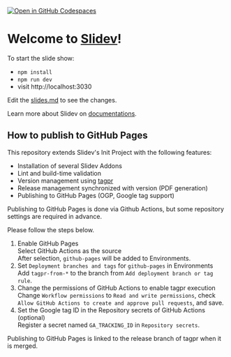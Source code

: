 [![Open in GitHub Codespaces](https://github.com/codespaces/badge.svg)](https://codespaces.new/k2tzumi/how-to-measure-api-test-coverage)

# Welcome to [Slidev](https://github.com/slidevjs/slidev)!

To start the slide show:

- `npm install`
- `npm run dev`
- visit http://localhost:3030

Edit the [slides.md](./slides.md) to see the changes.

Learn more about Slidev on [documentations](https://sli.dev/).

## How to publish to GitHub Pages

This repository extends Slidev's Init Project with the following features:

* Installation of several Slidev Addons  
* Lint and build-time validation  
* Version management using [tagpr](https://github.com/Songmu/tagpr)  
* Release management synchronized with version (PDF generation)  
* Publishing to GitHub Pages (OGP, Google tag support)  

Publishing to GitHub Pages is done via Github Actions, but some repository settings are required in advance.   

Please follow the steps below.

1. Enable GitHub Pages    
Select GitHub Actions as the source  
After selection, `github-pages` will be added to Environments.
1. Set `Deployment branches and tags` for `github-pages` in Environments  
Add `tagpr-from-*` to the branch from `Add deployment branch or tag rule`.
1. Change the permissions of GitHub Actions to enable tagpr execution  
Change `Workflow permissions` to `Read and write permissions`, check `Allow GitHub Actions to create and approve pull requests`, and save.
1. Set the Google tag ID in the Repository secrets of GitHub Actions (optional)  
Register a secret named `GA_TRACKING_ID` in `Repository secrets`.  

Publishing to GitHub Pages is linked to the release branch of tagpr when it is merged.  
